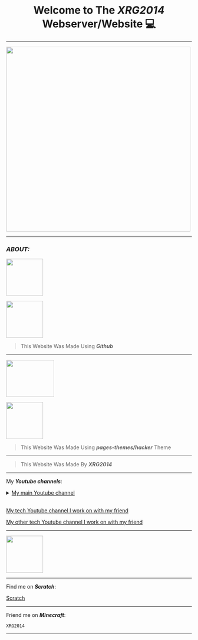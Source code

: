 <h1 align="center"><b> Welcome to The <i>XRG2014</i> Webserver/Website &#128187; </b></h1>

___

<img width="500" height="500" src="{{ '/assets/images/Favicon.png' | relative_url }}">

___

### **_ABOUT:_**

<a href="https://github.com/"><img src="{{ '/assets/images/IMG_2516.jpeg' | relative_url }}" width="100px" height="100px"/></a>

<img src="{{ '/assets/images/IMG_2517.jpeg' | relative_url }}" width="100px" height="100px"/>

> This Website Was Made Using **_Github_**

___

[<img src="https://raw.githubusercontent.com/pages-themes/hacker/master/thumbnail.png" width="130px" height="100px"/>](https://github.com/pages-themes/hacker/tree/master/)

<img src="{{ '/assets/images/IMG_2517.jpeg' | relative_url }}" width="100px" height="100px"/>

<br>

> This Website Was Made Using **_pages-themes/hacker_** Theme

___

> This Website Was Made By **_XRG2014_**

___

My **_Youtube channels_**:

<details closed>
<summary><a href="https://www.youtube.com/channel/UCNLYKQvHtclDzZUokODLZAg">My main Youtube channel</a></summary>
<br>

<a href="https://www.youtube.com/watch?v=HYiFt8Y14PE"><img src="https://img.youtube.com/vi/HYiFt8Y14PE/0.jpg"/></a>

</details>

<br>

[My tech Youtube channel I work on with my friend](https://www.youtube.com/channel/UCNdGvV63d2nWbBYMVATwLNg)

[My other tech Youtube channel I work on with my friend](https://www.youtube.com/channel/UCXJSQpw3BvrsnT6ZYvgCCGg)

___

[<img src="{{ '/assets/images/IMG_2477.jpeg' | relative_url }}" width="100"/>](https://github.com/NebulaticOfficial/Nebulatic-OS)

___

Find me on <b><i>Scratch</i></b>:

[Scratch](https://scratch.mit.edu/users/XRG2014/)

___

Friend me on <b><i>Minecraft</i></b>:

	XRG2014

___
